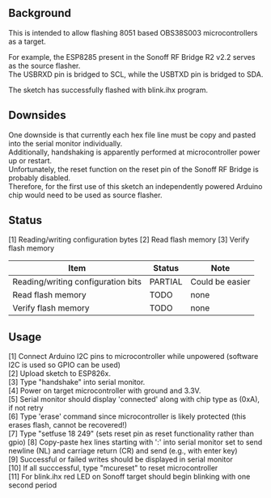 ## Background
This is intended to allow flashing 8051 based OBS38S003 microcontrollers as a target.  

For example, the ESP8285 present in the Sonoff RF Bridge R2 v2.2 serves as the source flasher.  
The USBRXD pin is bridged to SCL, while the USBTXD pin is bridged to SDA.  

The sketch has successfully flashed with blink.ihx program.  


## Downsides
One downside is that currently each hex file line must be copy and pasted into the serial monitor individually.  
Additionally, handshaking is apparently performed at microcontroller power up or restart.  
Unfortunately, the reset function on the reset pin of the Sonoff RF Bridge is probably disabled.  
Therefore, for the first use of this sketch an independently powered Arduino chip would need to be used as source flasher.  

## Status
[1] Reading/writing configuration bytes
[2] Read flash memory
[3] Verify flash memory

| Item | Status | Note | 
| ------------- | ------------- | ------------- | 
|  Reading/writing configuration bits | PARTIAL  | Could be easier | 
|  Read flash memory | TODO  | none | 
|  Verify flash memory | TODO  | none | 

## Usage
[1]  Connect Arduino I2C pins to microcontroller while unpowered (software I2C is used so GPIO can be used)  
[2]  Upload sketch to ESP826x.  
[3]  Type "handshake" into serial monitor.  
[4]  Power on target microcontroller with ground and 3.3V.  
[5]  Serial monitor should display 'connected' along with chip type as (0xA), if not retry  
[6]  Type 'erase' command since microcontroller is likely protected (this erases flash, cannot be recovered!)  
[7]  Type "setfuse 18 249"  (sets reset pin as reset functionality rather than gpio)
[8]  Copy-paste hex lines starting with ':' into serial monitor set to send newline (NL) and carriage return (CR) and send (e.g., with enter key)  
[9]  Successful or failed writes should be displayed in serial monitor  
[10] If all succcessful, type "mcureset" to reset microcontroller  
[11] For blink.ihx red LED on Sonoff target should begin blinking with one second period